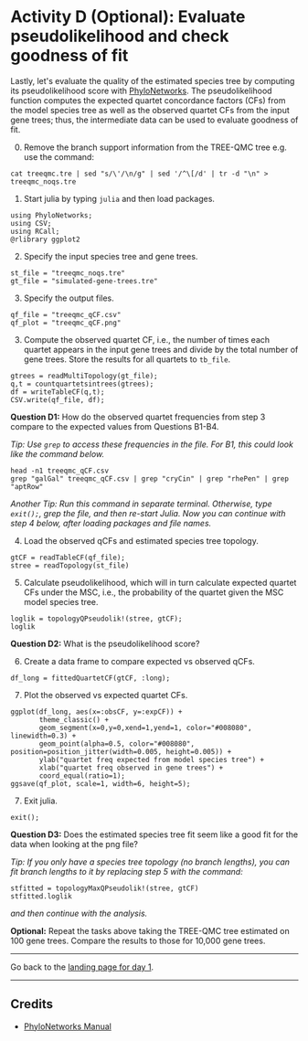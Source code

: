 Activity D (Optional): Evaluate pseudolikelihood and check goodness of fit
===

Lastly, let's evaluate the quality of the estimated species tree by computing its pseudolikelihood score with [PhyloNetworks](https://crsl4.github.io/PhyloNetworks.jl/latest/). 
The pseudolikelihood function computes the expected quartet concordance factors (CFs) from the model species tree as well as the observed quartet CFs from the input gene trees; thus, the intermediate data can be used to evaluate goodness of fit.

0. Remove the branch support information from the TREE-QMC tree e.g. use the command:
```
cat treeqmc.tre | sed "s/\'/\n/g" | sed '/^\[/d' | tr -d "\n" > treeqmc_noqs.tre
```

1. Start julia by typing `julia` and then load packages.
```
using PhyloNetworks;
using CSV;
using RCall;
@rlibrary ggplot2
```

2. Specify the input species tree and gene trees.
```
st_file = "treeqmc_noqs.tre"
gt_file = "simulated-gene-trees.tre"
```

3. Specify the output files.
```
qf_file = "treeqmc_qCF.csv"
qf_plot = "treeqmc_qCF.png"
```

3. Compute the observed quartet CF, i.e., the number of times each quartet appears in the input gene trees and divide by the total number of gene trees. Store the results for all quartets to `tb_file`.
```
gtrees = readMultiTopology(gt_file);
q,t = countquartetsintrees(gtrees);
df = writeTableCF(q,t);
CSV.write(qf_file, df);
```

**Question D1:** How do the observed quartet frequencies from step 3 compare to the expected values from Questions B1-B4. 

*Tip: Use `grep` to access these frequencies in the file. For B1, this could look like the command below.*

```
head -n1 treeqmc_qCF.csv
grep "galGal" treeqmc_qCF.csv | grep "cryCin" | grep "rhePen" | grep "aptRow"
```
*Another Tip: Run this command in separate terminal. Otherwise, type `exit();`, grep the file, and then re-start Julia. Now you can continue with step 4 below, after loading packages and file names.*

4. Load the observed qCFs and estimated species tree topology.
```
gtCF = readTableCF(qf_file);
stree = readTopology(st_file)
```

5. Calculate pseudolikelihood, which will in turn calculate expected quartet CFs under the MSC, i.e., the probability of the quartet given the MSC model species tree.
```
loglik = topologyQPseudolik!(stree, gtCF);
loglik
```

**Question D2:** What is the pseudolikelihood score?

6. Create a data frame to compare expected vs observed qCFs.
```
df_long = fittedQuartetCF(gtCF, :long);
```

7. Plot the observed vs expected quartet CFs.
```
ggplot(df_long, aes(x=:obsCF, y=:expCF)) +
       theme_classic() + 
       geom_segment(x=0,y=0,xend=1,yend=1, color="#008080", linewidth=0.3) + 
       geom_point(alpha=0.5, color="#008080", position=position_jitter(width=0.005, height=0.005)) + 
       ylab("quartet freq expected from model species tree") + 
       xlab("quartet freq observed in gene trees") + 
       coord_equal(ratio=1);
ggsave(qf_plot, scale=1, width=6, height=5);
```

7. Exit julia.
```
exit();
```

**Question D3:** Does the estimated species tree fit seem like a good fit for the data when looking at the png file?

*Tip: If you only have a species tree topology (no branch lengths), you can fit branch lengths to it by replacing step 5 with the command:*
```
stfitted = topologyMaxQPseudolik!(stree, gtCF)
stfitted.loglik
```
*and then continue with the analysis.*

**Optional:** Repeat the tasks above taking the TREE-QMC tree estimated on 100 gene trees. Compare the results to those for 10,000 gene trees.

---

Go back to the [landing page for day 1](README.md).

---

Credits
---
* [PhyloNetworks Manual](https://crsl4.github.io/PhyloNetworks.jl/latest/man/expectedCFs/)
